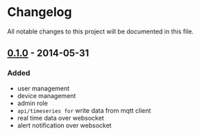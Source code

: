 # Changelog
All notable changes to this project will be documented in this file.

## [0.1.0] - 2014-05-31
### Added
- user management
- device management
- admin role
- `api/timeseries for` write data from mqtt client
- real time data over websocket
- alert notification over websocket

[0.1.0]: https://github.com/aldinp16/solar-backend-api/releases/tag/v0.0.1sfa